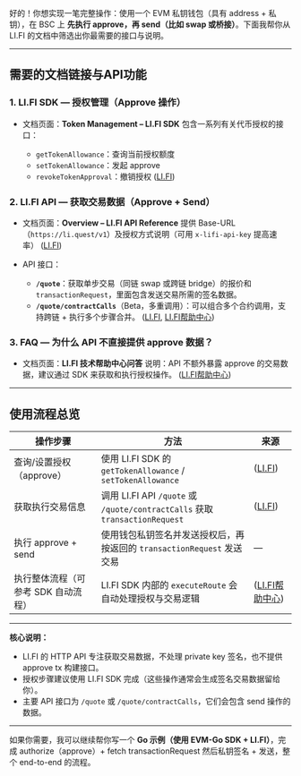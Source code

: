 好的！你想实现一笔完整操作：使用一个 EVM 私钥钱包（具有 address + 私钥），在 BSC 上 **先执行 approve，再 send（比如 swap 或桥接）**。下面我帮你从 LI.FI 的文档中筛选出你最需要的接口与说明。

---

## 需要的文档链接与API功能

### 1. LI.FI SDK — 授权管理（Approve 操作）

* 文档页面：**Token Management – LI.FI SDK**
  包含一系列有关代币授权的接口：

    * `getTokenAllowance`：查询当前授权额度
    * `setTokenAllowance`：发起 approve
    * `revokeTokenApproval`：撤销授权
      ([LI.FI][1])

### 2. LI.FI API — 获取交易数据（Approve + Send）

* 文档页面：**Overview – LI.FI API Reference**
  提供 Base-URL（`https://li.quest/v1`）及授权方式说明（可用 `x-lifi-api-key` 提高速率）
  ([LI.FI][2])

* API 接口：

    * **`/quote`**：获取单步交易（同链 swap 或跨链 bridge）的报价和 `transactionRequest`，里面包含发送交易所需的签名数据。
    * **`/quote/contractCalls`**（Beta，多重调用）：可以组合多个合约调用，支持跨链 + 执行多个步骤合并。
      ([LI.FI][3], [LI.FI帮助中心][4])

### 3. FAQ — 为什么 API 不直接提供 approve 数据？

* 文档页面：**LI.FI 技术帮助中心问答**
  说明：API 不额外暴露 approve 的交易数据，建议通过 SDK 来获取和执行授权操作。
  ([LI.FI帮助中心][5])

---

## 使用流程总览

| 操作步骤                 | 方法                                                                     | 来源               |
| -------------------- | ---------------------------------------------------------------------- | ---------------- |
| 查询/设置授权（approve）     | 使用 LI.FI SDK 的 `getTokenAllowance` / `setTokenAllowance`               | ([LI.FI][1])     |
| 获取执行交易信息             | 调用 LI.FI API `/quote` 或 `/quote/contractCalls` 获取 `transactionRequest` | ([LI.FI][2])     |
| 执行 approve + send    | 使用钱包私钥签名并发送授权后，再按返回的 `transactionRequest` 发送交易                         | —                |
| 执行整体流程（可参考 SDK 自动流程） | LI.FI SDK 内部的 `executeRoute` 会自动处理授权与交易逻辑                              | ([LI.FI帮助中心][4]) |

---

**核心说明：**

* LI.FI 的 HTTP API 专注获取交易数据，不处理 private key 签名，也不提供 approve tx 构建接口。
* 授权步骤建议使用 LI.FI SDK 完成（这些操作通常会生成签名交易数据留给你）。
* 主要 API 接口为 `/quote` 或 `/quote/contractCalls`，它们会包含 send 操作的数据。

---

如果你需要，我可以继续帮你写一个 **Go 示例（使用 EVM-Go SDK + LI.FI）**，完成 authorize（approve）+ fetch transactionRequest 然后私钥签名 + 发送，整个 end-to-end 的流程。

[1]: https://docs.li.fi/sdk/token-management?utm_source=chatgpt.com "Token Management"
[2]: https://docs.li.fi/api-reference/introduction?utm_source=chatgpt.com "Overview - LI.FI"
[3]: https://docs.li.fi/api-reference/perform-a-contract-call-across-blockchains-beta?utm_source=chatgpt.com "Perform a contract call across blockchains (BETA)"
[4]: https://help.li.fi/hc/en-us/articles/16509431041307-How-do-I-use-the-API-endpoints-and-interprete-the-responses?utm_source=chatgpt.com "How do I use the API endpoints and interprete ..."
[5]: https://help.li.fi/hc/en-us/articles/13305031013275--How-can-I-find-get-approve-tx-data-and-check-for-allowance?utm_source=chatgpt.com "How can I find get approve tx data and check for allowance?"
